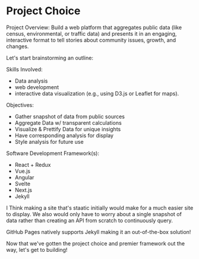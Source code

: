 # Project Choice

Project Overview: Build a web platform that aggregates public data (like census, environmental, or traffic data) and presents it in an engaging, interactive format to tell stories about community issues, growth, and changes.


Let's start brainstorming an outline:

Skills Involved:
- Data analysis
- web development
- interactive data visualization (e.g., using D3.js or Leaflet for maps).

Objectives:
- Gather snapshot of data from public sources
- Aggregate Data w/ transparent calculations
- Visualize & Prettify Data for unique insights
- Have corresponding analysis for display
- Style analysis for future use

Software Development Framework(s):
- React + Redux
- Vue.js
- Angular
- Svelte
- Next.js
- Jekyll

I Think making a site that's staatic initially would make for a much easier site to display. We also would only have to worry about a single snapshot of data rather than creating an API from scratch to continuously query.

GitHub Pages natively supports Jekyll making it an out-of-the-box solution!

Now that we've gotten the project choice and premier framework out the way, let's get to building!